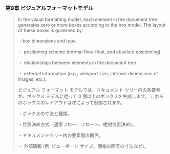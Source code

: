 ### 第9章 ビジュアルフォーマットモデル

>In the visual formatting model, each element in the document tree generates zero or more boxes according to the box model. The layout of these boxes is governed by:
>
>・box dimensions and type.
>
>・ positioning scheme (normal flow, float, and absolute positioning).
>
>・ relationships between elements in the document tree.
>
>・ external information (e.g., viewport size, intrinsic dimensions of images, etc.).
>
>ビジュアル フォーマット モデルでは、ドキュメント ツリー内の各要素が、ボックス モデルに従って 0 個以上のボックスを生成します。 これらのボックスのレイアウトは次によって制御されます。
>
>・ボックスの寸法と種類。
>
>・位置決め方式（通常フロー、フロート、絶対位置決め）。
>
>・ドキュメントツリー内の要素間の関係。
>
>・ 外部情報 (例: ビューポート サイズ、画像の固有の寸法など)。
